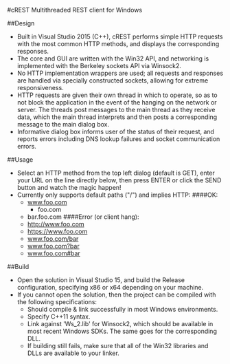 #cREST
Multithreaded REST client for Windows

##Design
* Built in Visual Studio 2015 (C++), cREST performs simple HTTP requests with the most common HTTP methods, and displays the corresponding responses. 
* The core and GUI are written with the Win32 API, and networking is implemented with the Berkeley sockets API via Winsock2.
* No HTTP implementation wrappers are used; all requests and responses are handled via specially constructed sockets, allowing for extreme responsiveness.
* HTTP requests are given their own thread in which to operate, so as to not block the application in the event of the hanging on the network or server. The threads post messages to the main thread as they receive data, which the main thread interprets and then posts a corresponding message to the main dialog box.
* Informative dialog box informs user of the status of their request, and reports errors including DNS lookup failures and socket communication errors.

##Usage
* Select an HTTP method from the top left dialog (default is GET), enter your URL on the line directly below, then press ENTER or click the SEND button and watch the magic happen!
* Currently only supports default paths ("/") and implies HTTP:
####OK:
  - www.foo.com
	- foo.com
  - bar.foo.com
####Error (or client hang):
  - http://www.foo.com
  - https://www.foo.com
  - www.foo.com/bar
  - www.foo.com?bar
  - www.foo.com#bar

##Build
* Open the solution in Visual Studio 15, and build the Release configuration, specifying x86 or x64 depending on your machine.
* If you cannot open the solution, then the project can be compiled with the following specifications:
  - Should compile & link successfully in most Windows environments.
  - Specify C++11 syntax.
  - Link against 'Ws_2.lib' for Winsock2, which should be available in most recent Windows SDKs. The same goes for the corresponding DLL.
  - If building still fails, make sure that all of the Win32 libraries and DLLs are available to your linker.